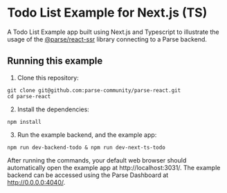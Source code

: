 # Todo List Example for Next.js (TS)

A Todo List Example app built using Next.js and Typescript to illustrate the usage of the [@parse/react-ssr](https://github.com/parse-community/parse-react/tree/master/packages/parse-react-ssr) library connecting to a Parse backend.

## Running this example

1. Clone this repository:

```shell
git clone git@github.com:parse-community/parse-react.git
cd parse-react
```

2. Install the dependencies:

```shell
npm install
```

3. Run the example backend, and the example app:

```shell
npm run dev-backend-todo & npm run dev-next-ts-todo
```

After running the commands, your default web browser should automatically open the example app at http://localhost:3031/. The example backend can be accessed using the Parse Dashboard at http://0.0.0.0:4040/.
